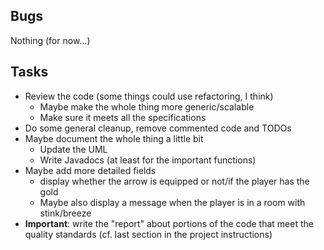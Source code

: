 ## Bugs
Nothing (for now...)

## Tasks
- Review the code (some things could use refactoring, I think)
    - Maybe make the whole thing more generic/scalable
    - Make sure it meets all the specifications
- Do some general cleanup, remove commented code and TODOs
- Maybe document the whole thing a little bit
    - Update the UML
    - Write Javadocs (at least for the important functions)
- Maybe add more detailed fields
    - display whether the arrow is equipped or not/if the player has the gold
    - Maybe also display a message when the player is in a room with stink/breeze
- **Important**: write the "report" about portions of the code that meet the quality standards (cf. last section in the project instructions)
